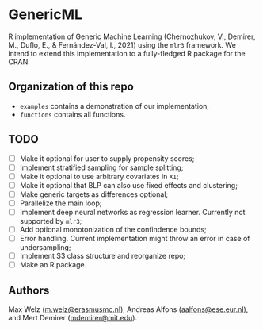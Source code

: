 # GenericML
R implementation of Generic Machine Learning (Chernozhukov, V., Demirer, M., Duflo, E., &amp; Fernández-Val, I., 2021) using the `mlr3` framework. We intend to extend this implementation to a fully-fledged R package for the CRAN.

## Organization of this repo

* `examples` contains a demonstration of our implementation,
* `functions` contains all functions.

## TODO

- [ ] Make it optional for user to supply propensity scores;
- [ ] Implement stratified sampling for sample splitting;
- [ ] Make it optional to use arbitrary covariates in `X1`;
- [ ] Make it optional that BLP can also use fixed effects and clustering;
- [ ] Make generic targets as differences optional;
- [ ] Parallelize the main loop;
- [ ] Implement deep neural networks as regression learner. Currently not supported by `mlr3`;
- [ ] Add optional monotonization of the confindence bounds;
- [ ] Error handling. Current implementation might throw an error in case of undersampling;
- [ ] Implement S3 class structure and reorganize repo;
- [ ] Make an R package.

## Authors
Max Welz (m.welz@erasmusmc.nl), Andreas Alfons (aalfons@ese.eur.nl), and Mert Demirer (mdemirer@mit.edu).
